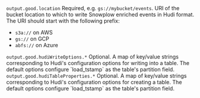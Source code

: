 <tr>
    <td><code>output.good.location</code></td>
    <td>Required, e.g. <code>gs://mybucket/events</code>.  URI of the bucket location to which to write Snowplow enriched events in Hudi format.  The URI should start with the following prefix:
    <ul>
      <li><code>s3a://</code> on AWS</li>
      <li><code>gs://</code> on GCP</li>
      <li><code>abfs://</code> on Azure</li>
    </ul>
    </td>
</tr>
<tr>
    <td><code>output.good.hudiWriteOptions.*</code></td>
    <td>Optional. A map of key/value strings corresponding to Hudi's configuration options for writing into a table. The default options configure `load_tstamp` as the table's partition field.</td>
</tr>
<tr>
    <td><code>output.good.hudiTableProperties.*</code></td>
    <td>Optional. A map of key/value strings corresponding to Hudi's configuration options for creating a table. The default options configure `load_tstamp` as the table's partition field.</td>
</tr>
